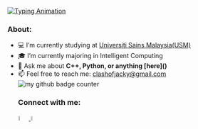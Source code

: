 [![Typing Animation](https://readme-typing-svg.herokuapp.com?lines=Hi+there!+I'm+Jacky+Chung.;I+love+building+cool+projects.;As+a+novice,+I'm+eager+to+learn.;Hit+me+up+for+exciting+collaboration!
)](https://git.io/typing-svg)

<!-- If want add banner can add here -->

### About:

<!-- <img alt="Night Coding" src="https://raw.githubusercontent.com/AVS1508/AVS1508/master/assets/Night-Coding.gif" align="right" style="max-width:100%;"> -->

<ul>
  <li> 💻 I’m currently studying at <a href="https://www.usm.my">Universiti Sains Malaysia(USM) </a> </li>
  <li> 🎓 I’m currently majoring in Intelligent Computing </li>
  <li> 💬 Ask me about <b>C++, Python, or anything [here]()</b> </li>
  <li> 📫 Feel free to reach me: <a href="mailto: clashofjacky@gmail.com">clashofjacky@gmail.com</a> </li>
</li>
  
<img src="https://komarev.com/ghpvc/?username=JackyChung2003&style=flat-square&color=blue" alt="my github badge counter" />


### Connect with me:
<p>
<a href="www.linkedin.com/in/jacky-chung-sze-yung-630b2b188">
  <picture>
    <source media="(prefers-color-scheme: dark)" srcset="images/linkedin-dark-mode.png">
    <source media="(prefers-color-scheme: light)" srcset="images/linkedin-light-mode.png">
    <img alt="Linkedin Icon" width="5%">
  </picture>
</a>
<a href="mailto:clashofjacky@gmail.com">
  <picture>
    <source media="(prefers-color-scheme: dark)" srcset="images/mail-dark-mode.png">
    <source media="(prefers-color-scheme: light)" srcset="images/mail-light-mode.png">
    <img alt="Email Icon" width="5%">
  </picture>
</a>
<!-- Can add youtube and instagram here if got related information --->


</p>

<!--
need to have banner
can have profile view
can have about me
better have a moving gif
have a light and darkmode social media link
language or tools use


add a oh you are still reading text
buy me a coffee
ping project
